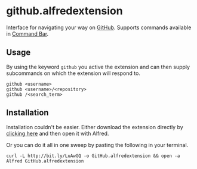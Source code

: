 # github.alfredextension
Interface for navigating your way on [GitHub](https://github.com). Supports
commands available in [Command Bar](https://github.com/blog/1264-introducing-the-command-bar).

## Usage
By using the keyword `github` you active the extension and can then supply
subcommands on which the extension will respond to.

    github <username>
    github <username>/<repository>
    github /<search_term>
    
## Installation
Installation couldn't be easier. Either download the extension directly by
[clicking here](http://bit.ly/LuAwGQ) and then open it with Alfred.

Or you can do it all in one sweep by pasting the following in your terminal.

    curl -L http://bit.ly/LuAwGQ -o GitHub.alfredextension && open -a Alfred GitHub.alfredextension
